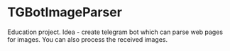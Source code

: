 # TGBotImageParser
Education project. Idea - create telegram bot which can parse web pages for images. You can also process the received images.
